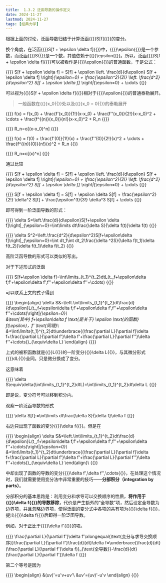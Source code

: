 ```yaml
---
title:  1.3.2 泛函导数的操作定义
date: 2024-11-27
lastmod: 2024-11-27
tags: [经典力学]
---
```


根据上面的讨论，泛函导数归结于计算泛函{{<latex display="false">}}S[f]{{</latex>}}的变分。

换个角度，在泛函{{<latex display="false">}}S[f + \epsilon \delta f]{{</latex>}}中，{{<latex display="false">}}\epsilon{{</latex>}}是一个参数，而泛函{{<latex display="false">}}S{{</latex>}}是一个数，其值依赖于{{<latex display="false">}}\epsilon{{</latex>}}。所以，泛函{{<latex display="false">}}S[f + \epsilon \delta f]{{</latex>}}可以被看作是{{<latex display="false">}}\epsilon{{</latex>}}的普通函数，于是公式：

{{<latex display="true">}}
S[f + \epsilon \delta f] = S[f] + \epsilon \left. \frac{d}{d\epsilon} S[f + \epsilon \delta f] \right|_{\epsilon=0} + \frac{\epsilon^2}{2!} \left. \frac{d^2}{d\epsilon^2} S[f + \epsilon \delta f] \right|_{\epsilon=0} + \cdots
{{</latex>}}

可以视为{{<latex display="false">}}S[f + \epsilon \delta f]{{</latex>}}相对于{{<latex display="false">}}\epsilon{{</latex>}}的普通泰勒展开。

>一般函数在{{<latex display="false">}}x_0{{</latex>}}处以及{{<latex display="false">}}x_0 = 0{{</latex>}}的泰勒展开

{{<latex display="true">}}
f(x) = f(x_0) + \frac{f'(x_0)}{1!}(x-x_0) + \frac{f''(x_0)}{2!}(x-x_0)^2 + \cdots + \frac{f^{(n)}(x_0)}{n!}(x-x_0)^2 + R_n
{{</latex>}}

{{<latex display="true">}}
R_n=o[(x-x_0)^n]
{{</latex>}}

{{<latex display="true">}}
f(x) = f(0) + \frac{f'(0)}{1!}(x) + \frac{f''(0)}{2!}(x)^2 + \cdots + \frac{f^{(n)}(0)}{n!}(x)^2 + R_n
{{</latex>}}

{{<latex display="true">}}
R_n=o[(x)^n]
{{</latex>}}

通过比较

{{<latex display="true">}}
S[f + \epsilon \delta f] = S[f] + \epsilon \left. \frac{d}{d\epsilon} S[f + \epsilon \delta f] \right|_{\epsilon=0} + \frac{\epsilon^2}{2!} \left. \frac{d^2}{d\epsilon^2} S[f + \epsilon \delta f] \right|_{\epsilon=0} + \cdots
{{</latex>}}

{{<latex display="true">}}
S[f + \epsilon \delta f] = S[f] + \epsilon \delta S[f] + \frac{\epsilon^2}{2!} \delta^2 S[f] + \frac{\epsilon^3}{3!} \delta^3 S[f] + \cdots
{{</latex>}}

即可得到一阶泛函导数的形式：

{{<latex display="true">}}
\delta S=\left.\frac{d}{d\epsilon}S[f+\epsilon \delta f]\right|_{\epsilon=0}=\int\limits dt\frac{\delta S}{\delta f(t)}\delta f(t)
{{</latex>}}

{{<latex display="true">}}
\delta S^2=\left.\frac{d^2}{d\epsilon^2}S[f+\epsilon\delta f]\right|_{\epsilon=0}=\int dt_1\int dt_2\frac{\delta ^2S}{\delta f(t_1)\delta f(t_2)}\delta f(t_1)\delta f(t_2)
{{</latex>}}

高阶泛函导数的形式可以类似的写出。

对于下述形式的泛函 

{{<latex display="true">}}
S[f+\epsilon \delta f]=\int\limits_{t_1}^{t_2}dtL(t_,f+\epsilon\delta f,f'+\epsilon\delta f',f''+\epsilon\delta f''+\cdots)
{{</latex>}}

可以联系上文的式子得到 

{{<latex display="true">}}
\begin{align}
\delta S&=\left.\int\limits_{t_1}^{t_2}dt\frac{d}{d\epsilon}L(t_,f+\epsilon\delta f,f'+\epsilon\delta f',f''+\epsilon\delta f''+\cdots)\right|_{\epsilon=0}\\  
&\text{其中} f+\epsilon\delta f \text{是关于} \epsilon \text{的函数} f(\epsilon)，f' \text{同理}\\ 
&=\int\limits_{t_1}^{t_2}dt\underbrace{(\frac{\partial L}{\partial f}\delta f+\frac{\partial L}{\partial f'}\delta f'+\frac{\partial L}{\partial f''}\delta f''+\cdots)}_{\equiv\delta L} 
\end{align}
{{</latex>}}

上式的被积函数就是{{<latex display="false">}}L{{</latex>}}的一阶变分{{<latex display="false">}}\delta L{{</latex>}}，与其微分形式{{<latex display="false">}}dL{{</latex>}}全同。只是微分换成了变分。

这意味着

{{<latex display="true">}}
\delta S\equiv\delta(\int\limits_{t_1}^{t_2}dtL)=\int\limits_{t_1}^{t_2}dt\delta L
{{</latex>}}

即是说，变分符号可以移到积分内。

观察一阶泛函导数的形式 

{{<latex display="true">}}
\delta S[f]:=\int\limits dt\frac{\delta S}{\delta f}\delta f
{{</latex>}}

右边只出现了函数的变分{{<latex display="false">}}\delta f{{</latex>}}。但是在

{{<latex display="true">}}
\begin{align} \delta S&=\left.\int\limits_{t_1}^{t_2}dt\frac{d}{d\epsilon}L(t_,f+\epsilon\delta f,f'+\epsilon\delta f',f''+\epsilon\delta f''+\cdots)\right|_{\epsilon=0}\\ &=\int\limits_{t_1}^{t_2}dt\underbrace{(\frac{\partial L}{\partial f}\delta f+\frac{\partial L}{\partial f'}\delta f'+\frac{\partial L}{\partial f''}\delta f''+\cdots)}_{\equiv\delta L} \end{align}\\
{{</latex>}}

中却出现了函数的导数的变分{{<latex display="false">}}\delta f',\delta f'',\cdots{{</latex>}}，在处理这个情况时，我们就需要使用变分法中非常重要的技巧——**分部积分（integration by parts）**。

分部积分的基本思路是：利用变分和求导可以交换顺序的性质，**将作用于{{<latex display="false">}}\delta f{{</latex>}}的导数移除**，代价是产生额外的“全导数”项，然后设定全导数为边界项，并且忽略边界项，使得泛函的变分式中各项的共有项为{{<latex display="false">}}\delta f{{</latex>}}，提出{{<latex display="false">}}\delta f{{</latex>}}后即得一阶泛函导数。

例如，对于正比于{{<latex display="false">}}\delta f'{{</latex>}}的项。

{{<latex display="true">}}
\frac{\partial L}{\partial f'}\delta f'\xlongequal{\text{变分与求导交换顺序}}\frac{\partial L}{\partial f'}\frac{d}{dt}\delta f=\underbrace{\frac{d}{dt}(\frac{\partial L}{\partial f'}\delta f)}_{\text{全导数}}-\frac{d}{dt}(\frac{\partial L}{\partial f'})\delta f
{{</latex>}}

第二个等号是因为

{{<latex display="true">}}
\begin{align} 
&(uv)'=u'v+uv'\\ 
&uv'=(uv)'-u'v 
\end{align}
{{</latex>}}

<!---
类似的，

{{<latex display="true">}}
\begin{align} 
\frac{\partial L}{\partial f''}\delta f''&=\frac{\partial L}{\partial f''}\frac{d^2}{dt^2}\delta f={\frac{d}{dt}(\frac{\partial L}{\partial f''}\frac{d}{dt}\delta f)}-\frac{d}{dt}(\frac{\partial L}{\partial f''})\frac{d}{dt}\delta f\\ 
&=\underbrace{\frac{d}{dt}\bigg(\frac{\partial L}{\partial f''}\delta f'-\frac{d}{dt}(\frac{\partial L}{\partial f''})\delta f\bigg)}_{\text{全导数}}+\frac{d^2}{dt^2}(\frac{\partial L}{\partial f''})\delta f 
\end{align}
{{</latex>}}


由此类推，有 

{{<latex display="true">}}
\begin{align} 
\delta S&=\int\limits_{t_1}^{t_2}dt\bigg[\frac{\partial L}{\partial f}\delta f-\frac{d}{dt}(\frac{\partial L}{\partial f'})\delta f+\frac{d^2}{dt^2}(\frac{\partial L}{\partial f''})\delta f+\cdots+\frac{d\mathcal{B}}{dt}\bigg]\\ 
&=\int\limits_{t_1}^{t_2}dt[\frac{\partial L}{\partial f}-\frac{d}{dt}(\frac{\partial L}{\partial f'})+\frac{d^2}{dt^2}(\frac{\partial L}{\partial f''})+\cdots]\delta f+\left.\mathcal{B}\right|_{t_1}^{t_2}
\end{align}
{{</latex>}}

这里{{<latex display="false">}}\frac{d\mathcal{B}}{dt}{{</latex>}}代表全导数项。积分后得到的{{<latex display="false">}}\left.\mathcal{B}\right|_{t_1}^{t_2}{{</latex>}}被称为**边界项（boundary term）**,在积分的端点（边界）处取值。对比

{{<latex display="true">}}
\delta S[f]:=\int\limits dt\frac{\delta S}{\delta f}\delta f
{{</latex>}}

{{<latex display="false">}}\delta S{{</latex>}}在上式中的积分已经具有泛函导数的形式，主要的阻碍来自于边界项。由上面的推导可知，如果泛函的被积函数{{<latex display="false">}}L{{</latex>}}包含{{<latex display="false">}}f(t){{</latex>}}的最高{{<latex display="false">}}n{{</latex>}}阶导数，则边界项{{<latex display="false">}}\mathcal{B}{{</latex>}}就包含{{<latex display="false">}}\delta f(t){{</latex>}}的最高{{<latex display="false">}}n-1{{</latex>}}阶导数。

因此，变分法的一个基本假设就是：**如果泛函的被积函数包含函数的最高{{<latex display="false">}}n{{</latex>}}阶导数，那么在积分的边界处，函数及其直到{{<latex display="false">}}n-1{{</latex>}}阶导数的变分为零。**即 

{{<latex display="true">}}
\left.\delta f\right|_{t_1}=\left.\delta f\right|_{t_2}=0
{{</latex>}}

{{<latex display="true">}}
\left.\delta f'\right|_{t_1}=\left.\delta f'\right|_{t_2}=0
{{</latex>}}

{{<latex display="true">}}
\vdots
{{</latex>}}

{{<latex display="true">}}
\left.\delta f^{(n-1)}\right|_{t_1}=\left.\delta f^{(n-1)}\right|_{t_2}=0
{{</latex>}}

在这样的假设下，边界项{{<latex display="false">}}\left.\mathcal{B}\right|_{t_1}=\left.\mathcal{B}\right|_{t_2}=0{{</latex>}}恒为零。这也意味着，被积函数可以加上函数{{<latex display="false">}}f(t){{</latex>}}及其直到{{<latex display="false">}}n-1{{</latex>}}阶导数的任意函数{{<latex display="false">}}F=F(t,f,f',\cdots,f^{(n-1)}){{</latex>}}的全导数，而不影响泛函导数。

**两个被积函数相差全导数**，或者两个积分相差边界项，这件事在变分法中非常重要。因此通常使用专门的符号
--->
